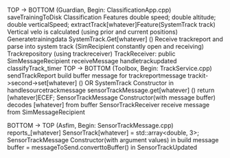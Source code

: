 TOP -> BOTTOM (Guardian, Begin: ClassificationApp.cpp)
	saveTrainingToDisk
	Classification Features
		double speed;
		double altitude;
		double verticalSpeed;
	extractTrack[whatever]Feature(SystemTrack track)
		Vertical velo is calculated (using prior and current positions)
	Generatetrainingdata
	SystemTrack.Get[whatever] ()
	Receive trackreport and parse into system track (SimRecipient constantly open and receiving)
		Trackrepository (using trackreceiver)
			TrackReceiver: public SimMessageRecipient
				receiveMessage
				handletrackupdated
				classifyTrack_timer
TOP -> BOTTOM (Toolbox, Begin: TrackService.cpp)
	sendTrackReport
		build buffer message for trackreportmessage
	trackit->second->set[whatever] () OR SystemTrack Constructor in handlesourcetrackmessage
	sensorTrackMessage.get[whatever] ()
		return [whatever]ECEF;
	SensorTrackMessage Constructor(with message buffer)
		decodes [whatever] from buffer
	SensorTrackReceiver
		receive message from SimMessageRecipient
		
BOTTOM -> TOP (Asfim, Begin: SensorTrackMessage.cpp)
reports_[whatever]
SensorTrack[whatever] = std::array<double, 3>;
SensorTrackMessage Constructor(with argument values) in build message
buffer = messageToSend.converttoBuffer() in SensorTrackUpdated




	
	
	